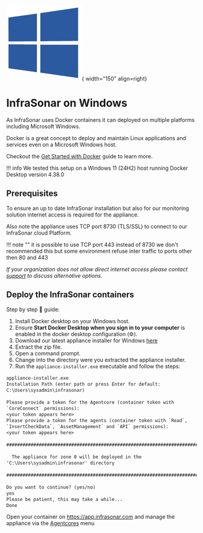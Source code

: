 ![Software Package](../../../images/windows_logo.png){ width="150" align=right}

# InfraSonar on Windows

As InfraSonar uses Docker containers it can deployed on multiple platforms including Microsoft Windows.

Docker is a great concept to deploy and maintain Linux applications and services even on a Microsoft Windows host.

Checkout the [Get Started with Docker](https://www.docker.com/get-started/) guide to learn more.

!!! info
    We tested this setup on a Windows 11 (24H2) host running Docker Desktop version 4.38.0

## Prerequisites

To ensure an up to date InfraSonar installation but also for our monitoring solution internet access is required for the appliance.

Also note the appliance uses TCP port 8730 (TLS/SSL) to connect to our InfraSonar cloud Platform.

!!! note ""
    it is possible to use TCP port 443 instead of 8730 we don't recommended this but some environment refuse inter traffic to ports other then 80 and 443

_If your organization does not allow direct internet access please contact [support](/docs/support/index.md) to discuss alternative options._

## Deploy the InfraSonar containers

Step by step :feet: guide: 

1. Install Docker desktop on your Windows host.
2. Ensure **Start Docker Desktop when you sign in to your computer** is enabled in the docker desktop configuration (:gear:).
3. Download our latest appliance installer for Windows [here](https://github.com/infrasonar/appliance-installer/releases/latest)
4. Extract the zip file.
5. Open a command prompt.
6. Change into the directory were you extracted the appliance installer.
7. Run the `appliance-installer.exe` executable and follow the steps:

```
appliance-installer.exe
Installation Path (enter path or press Enter for default: C:\Users\sysadmin\infrasonar)

Please provide a token for the Agentcore (container token with `CoreConnect` permissions):
<your token appears here>
Please provide a token for the agents (container token with `Read`, `InsertCheckData`, `AssetManagement` and `API` permissions):
<your token appears here>

#############################################################################################

  The appliance for zone 0 will be deployed in the 'C:\Users\sysadmin\infrasonar' directory

#############################################################################################

Do you want to continue? (yes/no)
yes
Please be patient, this may take a while...
Done
```

Open your container on https://app.infrasonar.com and manage the appliance via the [Agentcores](../../../application/agentcores.md) menu